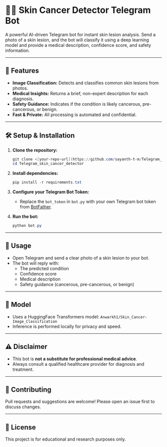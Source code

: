 # 🧑‍⚕️ Skin Cancer Detector Telegram Bot

A powerful AI-driven Telegram bot for instant skin lesion analysis. Send a photo of a skin lesion, and the bot will classify it using a deep learning model and provide a medical description, confidence score, and safety information.

---

## 🚀 Features
- **Image Classification:** Detects and classifies common skin lesions from photos.
- **Medical Insights:** Returns a brief, non-expert description for each diagnosis.
- **Safety Guidance:** Indicates if the condition is likely cancerous, pre-cancerous, or benign.
- **Fast & Private:** All processing is automated and confidential.

---

## 🛠️ Setup & Installation

1. **Clone the repository:**
   ```powershell
   git clone <[your-repo-url](https://github.com/sayanth-t-m/Telegram_skin_cancer_detector.git)>
   cd Telegram_skin_cancer_detector
   ```

2. **Install dependencies:**
   ```powershell
   pip install -r requirements.txt
   ```

3. **Configure your Telegram Bot Token:**
   - Replace the `bot_token` in `bot.py` with your own Telegram bot token from [BotFather](https://t.me/BotFather).

4. **Run the bot:**
   ```powershell
   python bot.py
   ```

---

## 📸 Usage
- Open Telegram and send a clear photo of a skin lesion to your bot.
- The bot will reply with:
  - The predicted condition
  - Confidence score
  - Medical description
  - Safety guidance (cancerous, pre-cancerous, or benign)

---

## 🧬 Model
- Uses a HuggingFace Transformers model: `Anwarkh1/Skin_Cancer-Image_Classification`
- Inference is performed locally for privacy and speed.

---

## ⚠️ Disclaimer
- This bot is **not a substitute for professional medical advice**.
- Always consult a qualified healthcare provider for diagnosis and treatment.

---

## 🤝 Contributing
Pull requests and suggestions are welcome! Please open an issue first to discuss changes.

---

## 📄 License
This project is for educational and research purposes only.
